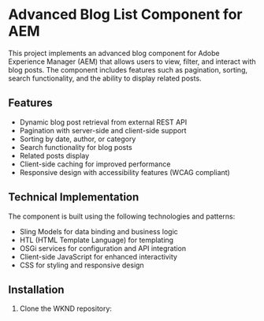 # Advanced Blog List Component for AEM

This project implements an advanced blog component for Adobe Experience Manager (AEM) that allows users to view, filter, and interact with blog posts. The component includes features such as pagination, sorting, search functionality, and the ability to display related posts.

## Features

- Dynamic blog post retrieval from external REST API
- Pagination with server-side and client-side support
- Sorting by date, author, or category
- Search functionality for blog posts
- Related posts display
- Client-side caching for improved performance
- Responsive design with accessibility features (WCAG compliant)

## Technical Implementation

The component is built using the following technologies and patterns:

- Sling Models for data binding and business logic
- HTL (HTML Template Language) for templating
- OSGi services for configuration and API integration
- Client-side JavaScript for enhanced interactivity
- CSS for styling and responsive design

## Installation

1. Clone the WKND repository:
